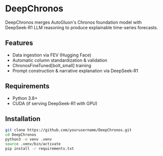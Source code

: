 # DeepChronos

DeepChronos merges AutoGluon's Chronos foundation model with DeepSeek-R1 LLM reasoning to produce explainable time-series forecasts.  

## Features
- Data ingestion via FEV (Hugging Face)
- Automatic column standardization & validation
- ChronosFineTuned[bolt_small] training
- Prompt construction & narrative explanation via DeepSeek-R1

## Requirements
- Python 3.8+
- CUDA (if serving DeepSeek-R1 with GPU)

## Installation
```bash
git clone https://github.com/yourusername/DeepChronos.git
cd DeepChronos
python3 -m venv .venv
source .venv/bin/activate
pip install -r requirements.txt
